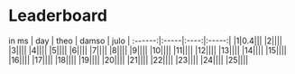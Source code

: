 # Leaderboard
in ms
| day | theo | damso | julo |
:------:|:-----|:----:|:-----:| 
|1|0.4|||
|2||||
|3||||
|4||||
|5||||
|6||||
|7||||
|8||||
|9||||
|10||||
|11||||
|12||||
|13||||
|14||||
|15||||
|16||||
|17||||
|18||||
|19||||
|20||||
|21||||
|22||||
|23||||
|24||||
|25||||

